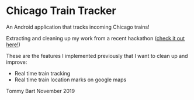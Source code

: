 # Chicago Train Tracker

An Android application that tracks incoming Chicago trains!

Extracting and cleaning up my work from a recent hackathon ([check it out here!](https://github.com/agranados0121/DemonHacks))

These are the features I implemented previously that I want to clean up and improve:
* Real time train tracking
* Real time train location marks on google maps

Tommy Bart
November 2019
